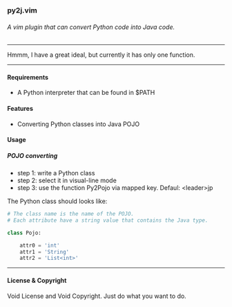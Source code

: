 ### py2j.vim

###### A vim plugin that can convert Python code into Java code.

---------------

Hmmm, I have a great ideal, but currently it has only one function.

---------------

#### Requirements

* A Python interpreter that can be found in $PATH

#### Features

* Converting Python classes into Java POJO

#### Usage

##### POJO converting

* step 1: write a Python class
* step 2: select it in visual-line mode
* step 3: use the function Py2Pojo via mapped key. Defaul: \<leader\>jp

The Python class should looks like:

```Python
# The class name is the name of the POJO.
# Each attribute have a string value that contains the Java type.

class Pojo:

    attr0 = 'int'
    attr1 = 'String'
    attr2 = 'List<int>'
```

--------------

#### License & Copyright

Void License and Void Copyright. Just do what you want to do.
